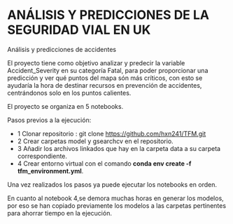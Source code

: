 # ANÁLISIS Y PREDICCIONES DE LA SEGURIDAD VIAL EN UK
Análisis y predicciones de accidentes

El proyecto tiene como objetivo analizar y predecir la variable Accident_Severity en su categoría Fatal, para poder proporcionar una predicción y ver qué puntos del mapa  són más críticos, con esto se ayudaría la hora de destinar recursos en prevención de accidentes, centrándonos solo en los puntos calientes.


El proyecto se organiza en 5 notebooks.

Pasos previos a la ejecución:
- 1 Clonar repositorio : git clone https://github.com/hxn241/TFM.git
- 2 Crear carpetas model y gsearchcv en el repositorio.
- 3 Añadir los archivos linkados que hay en la carpeta data a su carpeta correspondiente.
- 4 Crear entorno virtual con el comando **conda env create -f tfm_environment.yml**.

Una vez realizados los pasos ya puede ejecutar los notebooks en orden.

En cuanto al notebook 4,se demora muchas horas en generar los modelos, por eso se han copiado previamente los modelos  a las carpetas pertinentes para ahorrar tiempo en la ejecución.





